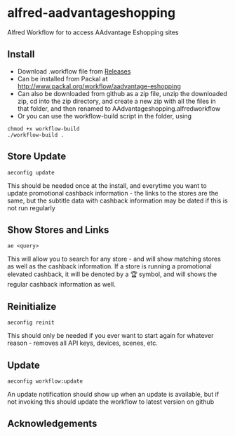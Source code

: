 # alfred-aadvantageshopping
Alfred  Workflow for to access AAdvantage Eshopping sites 
## Install

* Download .workflow file from [Releases](https://github.com/schwark/alfred-aadvantageshopping/releases)
* Can be installed from Packal at http://www.packal.org/workflow/aadvantage-eshopping
* Can also be downloaded from github as a zip file, unzip the downloaded zip, cd into the zip directory, and create a new zip with all the files in that folder, and then renamed to AAdvantageshopping.alfredworkflow
* Or you can use the workflow-build script in the folder, using
```
chmod +x workflow-build
./workflow-build . 
```

## Store Update

```
aeconfig update
```
This should be needed once at the install, and everytime you want to update promotional cashback information - the links to the stores are the same, but the subtitle data with cashback information may be dated if this is not run regularly

## Show Stores and Links

```
ae <query>
```
This will allow you to search for any store - and will show matching stores as well as the cashback information. If a store is running a promotional elevated cashback, it will be denoted by a 🏆 symbol, and will shows the regular cashback information as well. 



## Reinitialize

```
aeconfig reinit
```
This should only be needed if you ever want to start again for whatever reason - removes all API keys, devices, scenes, etc.

## Update

```
aeconfig workflow:update
```
An update notification should show up when an update is available, but if not invoking this should update the workflow to latest version on github

## Acknowledgements
